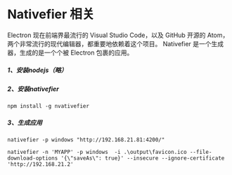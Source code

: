 # Nativefier 相关

Electron 现在前端界最流行的 Visual Studio Code，以及 GitHub 开源的 Atom，两个非常流行的现代编辑器，都重要地依赖着这个项目。
Nativefier 是一个生成器，生成的是一个个被 Electron 包裹的应用。

##### 1、安装nodejs（略）

##### 2、安装nativefier
```
npm install -g nvativefier
```
##### 3、生成应用
```
nativefier -p windows "http://192.168.21.81:4200/"

nativefier -n 'MYAPP' -p windows  -i .\output\favicon.ico --file-download-options '{\"saveAs\": true}' --insecure --ignore-certificate 'http://192.168.21.2'
```


